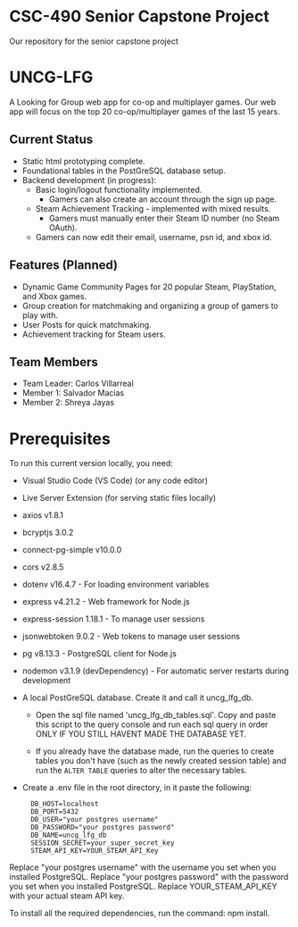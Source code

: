 # CSC-490 Senior Capstone Project
Our repository for the senior capstone project

# UNCG-LFG
A Looking for Group web app for co-op and multiplayer games. Our web app will focus on the top 20 co-op/multiplayer games of the last 15 years.

## Current Status
- Static html prototyping complete.
- Foundational tables in the PostGreSQL database setup.
- Backend development (in progress):
  - Basic login/logout functionality implemented.
    - Gamers can also create an account through the sign up page.
  - Steam Achievement Tracking - implemented with mixed results.
    - Gamers must manually enter their Steam ID number (no Steam OAuth).
  - Gamers can now edit their email, username, psn id, and xbox id. 

## Features (Planned)
- Dynamic Game Community Pages for 20 popular Steam, PlayStation, and Xbox games.
- Group creation for matchmaking and organizing a group of gamers to play with.
- User Posts for quick matchmaking.
- Achievement tracking for Steam users.

## Team Members
- Team Leader: Carlos Villarreal
- Member 1: Salvador Macias
- Member 2: Shreya Jayas

# Prerequisites
To run this current version locally, you need:

 - Visual Studio Code (VS Code) (or any code editor)
 - Live Server Extension (for serving static files locally)
 - axios v1.8.1
 - bcryptjs 3.0.2
 - connect-pg-simple v10.0.0
 - cors v2.8.5
 - dotenv v16.4.7 - For loading environment variables
 - express v4.21.2 - Web framework for Node.js
 - express-session 1.18.1 - To manage user sessions
 - jsonwebtoken 9.0.2 - Web tokens to manage user sessions
 - pg v8.13.3 - PostgreSQL client for Node.js
 - nodemon v3.1.9 (devDependency) - For automatic server restarts during development
 - A local PostGreSQL database. Create it and call it uncg_lfg_db.
    - Open the sql file named 'uncg_lfg_db_tables.sql'. Copy and paste this script to the query console and run each sql query in order ONLY IF YOU STILL HAVENT MADE THE DATABASE YET.
    
    - If you already have the database made, run the queries to create tables you don't have (such as the newly created session table) and run the `ALTER TABLE` queries to alter the necessary tables. 

- Create a .env file in the root directory, in it paste the following: 

        DB_HOST=localhost
        DB_PORT=5432 
        DB_USER="your postgres username" 
        DB_PASSWORD="your postgres password" 
        DB_NAME=uncg_lfg_db 
        SESSION_SECRET=your_super_secret_key
        STEAM_API_KEY=YOUR_STEAM_API_Key

Replace "your postgres username" with the username you set when you installed PostgreSQL.
Replace "your postgres password" with the password you set when you installed PostgreSQL.
Replace YOUR_STEAM_API_KEY with your actual steam API key.

To install all the required dependencies, run the command: npm install.
